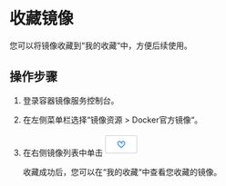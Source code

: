 # 收藏镜像<a name="swr_01_0022"></a>

您可以将镜像收藏到“我的收藏“中，方便后续使用。

## 操作步骤<a name="zh-cn_topic_0083050725_section283714373385"></a>

1.  登录容器镜像服务控制台。
2.  在左侧菜单栏选择“镜像资源 \>  Docker官方镜像“。
3.  在右侧镜像列表中单击![](figures/收藏.png)

    收藏成功后，您可以在“我的收藏“中查看您收藏的镜像。


